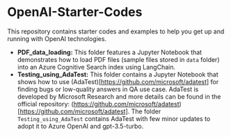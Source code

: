 # OpenAI-Starter-Codes

This repository contains starter codes and examples to help you get up and running with OpenAI technologies.

- **PDF_data_loading:** This folder features a Jupyter Notebook that demonstrates how to load PDF files (sample files stored in `data` folder) into an Azure Cognitive Search index using LangChain.
- **Testing_using_AdaTest:** This folder contains a Jupyter Notebook that shows how to use (AdaTest)[https://github.com/microsoft/adatest] for finding bugs or low-quality answers in QA use case. AdaTest is developed by Microsoft Research and more details can be found in the official repository: (https://github.com/microsoft/adatest)[https://github.com/microsoft/adatest]. The folder `Testing_using_AdaTest` contains AdaTest with few minor updates to adopt it to Azure OpenAI and gpt-3.5-turbo.
